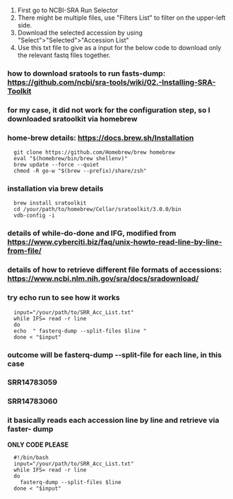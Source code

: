 1.  First go to NCBI-SRA Run Selector
2.  There might be multiple files, use "Filters List" to filter on the upper-left side.
3.  Download the selected accession by using "Select">"Selected">"Accession List" 
4.  Use this txt file to give as a input for the below code to download only the relevant fastq files together.

### how to download sratools to run fasts-dump: https://github.com/ncbi/sra-tools/wiki/02.-Installing-SRA-Toolkit
### for my case, it did not work for the configuration step, so I downloaded sratoolkit via homebrew
### home-brew details: https://docs.brew.sh/Installation
```shell
  git clone https://github.com/Homebrew/brew homebrew
  eval "$(homebrew/bin/brew shellenv)"
  brew update --force --quiet
  chmod -R go-w "$(brew --prefix)/share/zsh"
```

### installation via brew details
```shell
  brew install sratoolkit
  cd /your/path/to/homebrew/Cellar/sratoolkit/3.0.0/bin
  vdb-config -i
```

### details of while-do-done and IFG, modified from https://www.cyberciti.biz/faq/unix-howto-read-line-by-line-from-file/

### details of how to retrieve different file formats of accessions: https://www.ncbi.nlm.nih.gov/sra/docs/sradownload/

### try echo run to see how it works
```shell
  input="/your/path/to/SRR_Acc_List.txt"
  while IFS= read -r line
  do
  echo	" fasterq-dump --split-files $line "
  done < "$input"
 ```

### outcome will be fasterq-dump --split-file for each line, in this case
### SRR14783059
### SRR14783060

### it basically reads each accession line by line and retrieve via faster- dump


********ONLY CODE PLEASE********

```shell
  #!/bin/bash
  input="/your/path/to/SRR_Acc_List.txt"
  while IFS= read -r line
  do
    fasterq-dump --split-files $line
  done < "$input"
```
